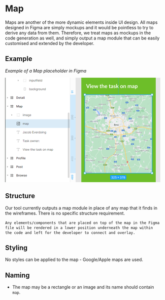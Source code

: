 # Map

Maps are another of the more dynamic elements inside UI design. All maps designed in Figma are simply mockups and it would be pointless to try to derive any data from them. Therefore, we treat maps as mockups in the code generation as well, and simply output a map module that can be easily customised and extended by the developer.

## Example

_Example of a Map placeholder in Figma_

![image showing chart ui and grouping in figma](https://github.com/ImagineThisNHS/ImagineThisNHS.github.io/blob/master/guidelines/assets/map/map.png?raw=true)

## Structure
Our tool currently outputs a map module in place of any map that it finds in the wireframes. There is no specific structure requirement.

```warning
Any elements/components that are placed on top of the map in the Figma file will be rendered in a lower position underneath the map within the code and left for the developer to connect and overlay.
```

## Styling
No styles can be applied to the map - Google/Apple maps are used.

## Naming
* The map may be a rectangle or an image and its name should contain `map`.
